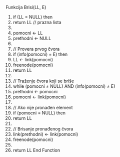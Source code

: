 Funkcija Brisi(LL, E)
1. if (LL = NULL) then
2.    return LL    // prazna lista
3. 
4. pomocni ← LL
5. prethodni ← NULL
6. 
7. // Provera prvog čvora
8. if (info(pomocni) = E) then
9.    LL ← link(pomocni)
10.   freenode(pomocni)
11.   return LL
12. 
13. // Traženje čvora koji se briše
14. while (pomocni ≠ NULL) AND (info(pomocni) ≠ E)
15.    prethodni ← pomocni
16.    pomocni ← link(pomocni)
17. 
18. // Ako nije pronađen element
19. if (pomocni = NULL) then
20.    return LL
21.
22. // Brisanje pronađenog čvora
23. link(prethodni) ← link(pomocni)
24. freenode(pomocni)
25. 
26. return LL
End Function
